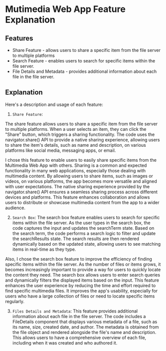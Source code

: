 # Mutimedia Web App Feature Explanation

## Features
- Share Feature - allows users to share a specific item from the file server to multiple platforms
- Search Feature - enables users to search for specific items within the file server.
- File Details and Metadata - provides additional information about each file in the file server.
## Explanation
 Here's a description and usage of each feature:

1. `Share Feature`:
  <p align="left"> The share feature allows users to share a specific item from the file server to multiple platforms. When a user selects an item, they can click the "Share" button, which triggers a sharing functionality. The code uses the navigator.share() API to provide a native sharing experience, allowing users to share the item's details, such as name and description, on various platforms like social media, messaging apps, or email.
   
   I chose this feature to enable users to easily share specific items from the Multimedia Web App with others. Sharing is a common and expected functionality in many web applications, especially those dealing with multimedia content. By allowing users to share items, such as images or videos, on various platforms, the app becomes more versatile and aligned with user expectations. The native sharing experience provided by the navigator.share() API ensures a seamless sharing process across different devices and platforms. This feature enhances collaboration and allows users to distribute or showcase multimedia content from the app to a wider audience.
 </p>

2. `Search Box`:
  The search box feature enables users to search for specific items within the file server. As the user types in the search box, the code captures the input and updates the searchTerm state. Based on the search term, the code performs a search logic to filter and update the searchResults state. The search results are then rendered dynamically based on the updated state, allowing users to see matching items in real-time as they type.
  
  Also, I chose the search box feature to improve the efficiency of finding specific items within the file server. As the number of files or items grows, it        becomes increasingly important to provide a way for users to quickly locate the content they need. The search box allows users to enter search queries and dynamically filters the displayed items based on the input. This feature enhances the user experience by reducing the time and effort required to find specific multimedia files. It improves the app's usability, especially for users who have a large collection of files or need to locate specific items regularly.

3. `Files Details and Metadata`:
   This feature provides additional information about each file in the file server. The code includes a FileDetails component that displays various metadata of a file, such as its name, size, created date, and author. The metadata is obtained from the file object and rendered alongside the file's name and description. This allows users to have a comprehensive overview of each file, including when it was created and who authored it.



